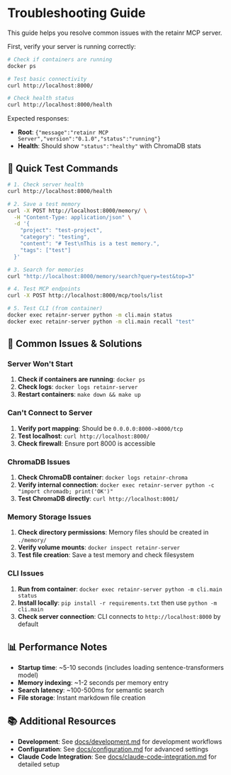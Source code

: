 # Troubleshooting Guide

This guide helps you resolve common issues with the retainr MCP server.

First, verify your server is running correctly:

```bash
# Check if containers are running
docker ps

# Test basic connectivity
curl http://localhost:8000/

# Check health status
curl http://localhost:8000/health
```

Expected responses:
- **Root**: `{"message":"retainr MCP Server","version":"0.1.0","status":"running"}`
- **Health**: Should show `"status":"healthy"` with ChromaDB stats

## 🚀 Quick Test Commands

```bash
# 1. Check server health
curl http://localhost:8000/health

# 2. Save a test memory
curl -X POST http://localhost:8000/memory/ \
  -H "Content-Type: application/json" \
  -d '{
    "project": "test-project",
    "category": "testing",
    "content": "# Test\nThis is a test memory.",
    "tags": ["test"]
  }'

# 3. Search for memories
curl "http://localhost:8000/memory/search?query=test&top=3"

# 4. Test MCP endpoints
curl -X POST http://localhost:8000/mcp/tools/list

# 5. Test CLI (from container)
docker exec retainr-server python -m cli.main status
docker exec retainr-server python -m cli.main recall "test"
```

## 🔧 Common Issues & Solutions

### Server Won't Start
1. **Check if containers are running**: `docker ps`
2. **Check logs**: `docker logs retainr-server`
3. **Restart containers**: `make down && make up`

### Can't Connect to Server
1. **Verify port mapping**: Should be `0.0.0.0:8000->8000/tcp`
2. **Test localhost**: `curl http://localhost:8000/`
3. **Check firewall**: Ensure port 8000 is accessible

### ChromaDB Issues
1. **Check ChromaDB container**: `docker logs retainr-chroma`
2. **Verify internal connection**: `docker exec retainr-server python -c "import chromadb; print('OK')"`
3. **Test ChromaDB directly**: `curl http://localhost:8001/`

### Memory Storage Issues
1. **Check directory permissions**: Memory files should be created in `./memory/`
2. **Verify volume mounts**: `docker inspect retainr-server`
3. **Test file creation**: Save a test memory and check filesystem

### CLI Issues
1. **Run from container**: `docker exec retainr-server python -m cli.main status`
2. **Install locally**: `pip install -r requirements.txt` then use `python -m cli.main`
3. **Check server connection**: CLI connects to `http://localhost:8000` by default

## 📊 Performance Notes

- **Startup time**: ~5-10 seconds (includes loading sentence-transformers model)
- **Memory indexing**: ~1-2 seconds per memory entry
- **Search latency**: ~100-500ms for semantic search
- **File storage**: Instant markdown file creation


## 📚 Additional Resources

- **Development**: See [docs/development.md](docs/development.md) for development workflows
- **Configuration**: See [docs/configuration.md](docs/configuration.md) for advanced settings  
- **Claude Code Integration**: See [docs/claude-code-integration.md](docs/claude-code-integration.md) for detailed setup
